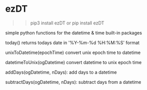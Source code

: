 # ezDT

>> pip3 install ezDT
or
>> pip install ezDT


simple python functions for the datetime & time built-in packages

today()
returns todays date in '%Y-%m-%d %H:%M:%S' format


unixToDatetime(epochTime)
convert unix epoch time to datetime


datetimeToUnix(ogDatetime)
convert datetime to unix epoch time


addDays(ogDatetime, nDays):
add days to a datetime

subtractDays(ogDatetime, nDays):
subtract days from a datetime
